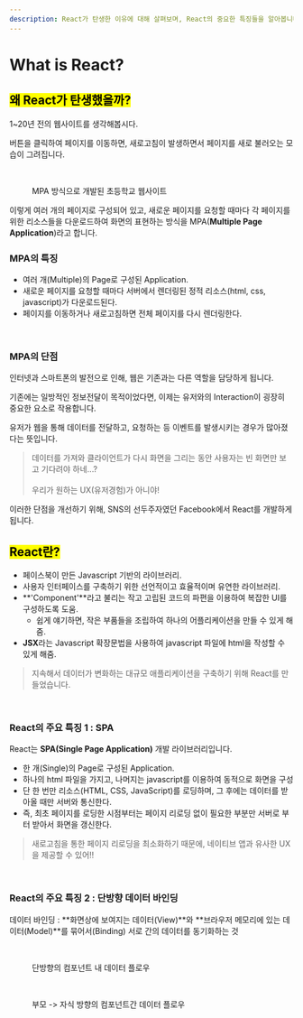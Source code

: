 ```yaml
---
description: React가 탄생한 이유에 대해 살펴보며, React의 중요한 특징들을 알아봅니다.
---
```


# What is React?

## <mark style="background-color:yellow;">왜 React가 탄생했을까?</mark>

1\~20년 전의 웹사이트를 생각해봅시다.&#x20;

버튼을 클릭하여 페이지를 이동하면, 새로고침이 발생하면서 페이지를 새로 불러오는 모습이 그려집니다. &#x20;

<figure><img src=".gitbook/assets/스크린샷 2022-11-30 오후 5.25.51.png" alt=""><figcaption><p>MPA 방식으로 개발된 초등학교 웹사이트</p></figcaption></figure>

이렇게 여러 개의 페이지로 구성되어 있고, 새로운 페이지를 요청할 때마다 각 페이지를 위한 리소스들을 다운로드하여 화면의 표현하는 방식을 MPA(**Multiple Page Application**)라고 합니다.&#x20;



### MPA의 특징

* 여러 개(Multiple)의 Page로 구성된 Application.
* 새로운 페이지를 요청할 때마다 서버에서 렌더링된 정적 리소스(html, css, javascript)가 다운로드된다.&#x20;
* 페이지를 이동하거나 새로고침하면 전체 페이지를 다시 렌더링한다.

<figure><img src=".gitbook/assets/스크린샷 2022-11-30 오후 5.35.09.png" alt=""><figcaption></figcaption></figure>



### MPA의 단점

인터넷과 스마트폰의 발전으로 인해, 웹은 기존과는 다른 역할을 담당하게 됩니다.&#x20;

기존에는 일방적인 정보전달이 목적이었다면, 이제는 유저와의 Interaction이 굉장히 중요한 요소로 작용합니다.&#x20;

유저가 웹을 통해 데이터를 전달하고, 요청하는 등 이벤트를 발생시키는 경우가 많아졌다는 뜻입니다.&#x20;

> 데이터를 가져와 클라이언트가 다시 화면을 그리는 동안 사용자는 빈 화면만 보고 기다려야 하네...?\
> \
> 우리가 원하는 UX(유저경험)가 아니야!&#x20;

이러한 단점을 개선하기 위해, SNS의 선두주자였던 Facebook에서 React를 개발하게 됩니다.&#x20;



## <mark style="background-color:yellow;">React란?</mark>

* 페이스북이 만든 Javascript 기반의 라이브러리.
* 사용자 인터페이스를 구축하기 위한 선언적이고 효율적이며 유연한 라이브러리.
* **'Component'**라고 불리는 작고 고립된 코드의 파편을 이용하여 복잡한 UI를 구성하도록 도움.
  * 쉽게 얘기하면, 작은 부품들을 조립하여 하나의 어플리케이션을 만들 수 있게 해줌.&#x20;
* **JSX**라는 Javascript 확장문법을 사용하여 javascript 파일에 html을 작성할 수 있게 해줌.&#x20;

> 지속해서 데이터가 변화하는 대규모 애플리케이션을 구축하기 위해 React를 만들었습니다.&#x20;

<figure><img src=".gitbook/assets/스크린샷 2022-11-30 오후 5.46.24.png" alt=""><figcaption></figcaption></figure>



### React의 주요 특징 1 : SPA

React는 **SPA(Single Page Application)** 개발 라이브러리입니다.&#x20;

* 한 개(Single)의 Page로 구성된 Application.
* 하나의 html 파일을 가지고, 나머지는 javascript를 이용하여 동적으로 화면을 구성
* 단 한 번만 리소스(HTML, CSS, JavaScript)를 로딩하며, 그 후에는 데이터를 받아올 때만 서버와 통신한다.
* 즉, 최초 페이지를 로딩한 시점부터는 페이지 리로딩 없이 필요한 부분만 서버로 부터 받아서 화면을 갱신한다.

> 새로고침을 통한 페이지 리로딩을 최소화하기 때문에, 네이티브 앱과 유사한 UX을 제공할 수 있어!!&#x20;

<figure><img src=".gitbook/assets/스크린샷 2022-11-30 오후 6.01.26.png" alt=""><figcaption></figcaption></figure>



### React의 주요 특징 2 : 단방향 데이터 바인딩

데이터 바인딩 : **화면상에 보여지는 데이터(View)**와 **브라우저 메모리에 있는 데이터(Model)**를 묶어서(Binding) 서로 간의 데이터를 동기화하는 것

<figure><img src=".gitbook/assets/스크린샷 2022-11-30 오후 6.08.33.png" alt=""><figcaption><p>단방향의 컴포넌트 내 데이터 플로우</p></figcaption></figure>

<figure><img src=".gitbook/assets/스크린샷 2022-11-30 오후 6.06.48.png" alt=""><figcaption><p>부모 -> 자식 방향의 컴포넌트간 데이터 플로우</p></figcaption></figure>



